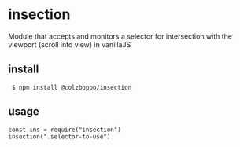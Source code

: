 # insection
Module that accepts and monitors a selector for intersection with the viewport (scroll into view) in vanillaJS

## install
``` $ npm install @colzboppo/insection```

## usage

``` 
const ins = require("insection") 
insection(".selector-to-use") 
```
